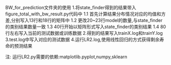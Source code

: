 BW_for_prediction文件夹的使用
1.将state_finder得到的结果带入figure_total_with_bw_result.py代码中
	1.1 首先计算结果分布情况对应的均值和方差,分别写入13行和18行的矩阵中
	1.2 更改20~23行model的数量,与state_finder的类别结果数量一致
	1.3 40行开始以矩阵形式写入state_finder的类别结果
	1.4 80行左右写入当前的测试数据或训练数据
2.得到的结果写入trainX.log和trainY.log
3.test.log中写入对应的测试数据
4.运行LR2.log,使用线性回归的方式获得剩余寿命的预测结果

注: 运行LR2.py需要的依赖:matplotlib.pyplot,numpy,sklearn
